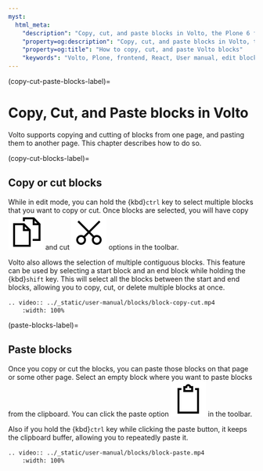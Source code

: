 ```yaml
---
myst:
  html_meta:
    "description": "Copy, cut, and paste blocks in Volto, the Plone 6 frontend."
    "property=og:description": "Copy, cut, and paste blocks in Volto, the Plone 6 frontend."
    "property=og:title": "How to copy, cut, and paste Volto blocks"
    "keywords": "Volto, Plone, frontend, React, User manual, edit blocks, copy, cut, paste"
---
```


(copy-cut-paste-blocks-label)=

# Copy, Cut, and Paste blocks in Volto

Volto supports copying and cutting of blocks from one page, and pasting them to another page.
This chapter describes how to do so.

(copy-cut-blocks-label)=

## Copy or cut blocks

While in edit mode, you can hold the {kbd}`ctrl` key to select multiple blocks that you want to copy or cut.
Once blocks are selected, you will have copy <img alt="Copy icon" src="../_static/copy.svg" class="inline"> and cut <img alt="Cut icon" src="../_static/cut.svg" class="inline"> options in the toolbar.

Volto also allows the selection of multiple contiguous blocks.
This feature can be used by selecting a start block and an end block while holding the {kbd}`shift` key.
This will select all the blocks between the start and end blocks, allowing you to copy, cut, or delete multiple blocks at once.

```{eval-rst}
.. video:: ../_static/user-manual/blocks/block-copy-cut.mp4
    :width: 100%
```

(paste-blocks-label)=

## Paste blocks

Once you copy or cut the blocks, you can paste those blocks on that page or some other page.
Select an empty block where you want to paste blocks from the clipboard.
You can click the paste option <img alt="Paste icon" src="../_static/paste.svg" class="inline"> in the toolbar.

Also if you hold the {kbd}`ctrl` key while clicking the paste button, it keeps the clipboard buffer, allowing you to repeatedly paste it.

```{eval-rst}
.. video:: ../_static/user-manual/blocks/block-paste.mp4
    :width: 100%
```